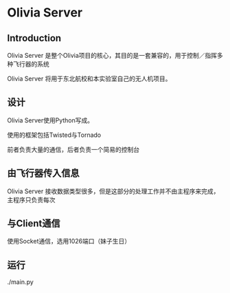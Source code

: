 # Olivia Server

## Introduction

Olivia Server 是整个Olivia项目的核心，其目的是一套兼容的，用于控制／指挥多种飞行器的系统

Olivia Server 将用于东北航校和本实验室自己的无人机项目。

## 设计
Olivia Server使用Python写成。

使用的框架包括Twisted与Tornado

前者负责大量的通信，后者负责一个简易的控制台

## 由飞行器传入信息

Olivia Server 接收数据类型很多，但是这部分的处理工作并不由主程序来完成，主程序只负责每次

## 与Client通信

使用Socket通信，选用1026端口（妹子生日）


## 运行

./main.py
